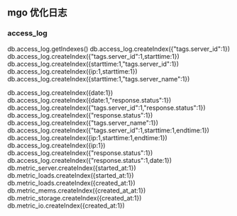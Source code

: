 ##  mgo 优化日志

###  access_log
db.access_log.getIndexes()
db.access_log.createIndex({"tags.server_id":1})
db.access_log.createIndex({"tags.server_id":1,starttime:1})
db.access_log.createIndex({starttime:1,"tags.server_id":1})
db.access_log.createIndex({ip:1,starttime:1})
db.access_log.createIndex({starttime:1,"tags.server_name":1})

db.access_log.createIndex({date:1})
db.access_log.createIndex({date:1,"response.status":1})
db.access_log.createIndex({"tags.server_id":1,"response.status":1})
db.access_log.createIndex({"response.status":1})
db.access_log.createIndex({"tags.server_name":1})
db.access_log.createIndex({"tags.server_id":1,starttime:1,endtime:1})
db.access_log.createIndex({ip:1,starttime:1,endtime:1})
db.access_log.createIndex({ip:1})
db.access_log.createIndex({"response.status":1})
db.access_log.createIndex({"response.status":1,date:1})
db.metric_server.createIndex({started_at:1})
db.metric_loads.createIndex({started_at:1})
db.metric_loads.createIndex({created_at:1})
db.metric_mems.createIndex({created_at_at:1})
db.metric_storage.createIndex({created_at:1})
db.metric_io.createIndex({created_at:1})
